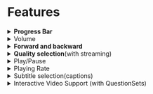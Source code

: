 # Features

<details>

<summary><strong>Progress Bar</strong></summary>



In the side menu, one can configure additional capabilities such as 'Share', 'Download'xt and 'Print'. \
![](../../../../../.gitbook/assets/pdfPlayerV2Sidemenu.png)

Sample config:

```
"config": {  
    "sideMenu": { 
      "showShare": true, // show/hide share button in side menu. default value is true
      "showDownload": true, // show/hide download button in side menu. default value is true
      "showExit": false, // show/hide exit button in side menu. default value is false
      "showPrint": true // show/hide print button in side menu. default value is true
    }
}
```

</details>

<details>

<summary>Volume</summary>



This volume feature will be used to increase and decrease sound of the video content.\
![](../../../../../.gitbook/assets/videoPlayerV2Volume.png)\


* **Mute:** This mute feature will used to mute the sound of video.![](../../../../../.gitbook/assets/videoPlayerV2Mute.png)\

* **Unmute**\
  This unmute feature will used to unmute the sound of video.![](../../../../../.gitbook/assets/videoPlayerV2Unmute.png)

</details>

<details>

<summary><strong>Forward and backward</strong></summary>

This forward and backward feature will help us to play video ahead and back.![](../../../../../.gitbook/assets/videoPlayerV2ForwardBackword.png)

</details>

<details>

<summary><strong>Quality selection</strong>(with streaming) </summary>

This quality selection provides  min and max content quality selection based on streaming  quality options.\
![](<../../../../../.gitbook/assets/videoPlayerV2QualitySelection (1).png>)

</details>

<details>

<summary>Play/Pause</summary>



This feature is used play and pause the content

* **Play** : This feature will help us to play content.\
  ![](../../../../../.gitbook/assets/videoPlayerV2Play.png)\


<!---->

* **Pause**: This feature will help us to pause content.\
  ![](../../../../../.gitbook/assets/videoPlayerV2Pause.png)

</details>

<details>

<summary>Playing Rate</summary>

This feature will help us play the video at different speeds.![](../../../../../.gitbook/assets/videoPlayerV2PlayingRate.png)

</details>

<details>

<summary>Subtitle selection(captions)</summary>

This feature will help us to select the subtitle for different languages provided by content.\
![](../../../../../.gitbook/assets/videoTranscript.png)\
The design and implementation document  [link](https://project-sunbird.atlassian.net/wiki/spaces/SBDES/pages/3183411217/Enable+transcripts+sub-title+in+video+player)&#x20;

</details>
    
<details>

<summary>Interactive Video Support (with QuestionSets)</summary>

Using this feature, we can make the videos interactive, by adding Question-Sets at certain points.  As a result, the user will be able to interact with the video.
\![](../../../../../.gitbook/assets/interactiveVideo1.png)\
The design and implementation document [link](https://project-sunbird.atlassian.net/wiki/spaces/PRD/pages/3193962714/Enable+Question-Sets+for+video+content)&#x20;

</details>

